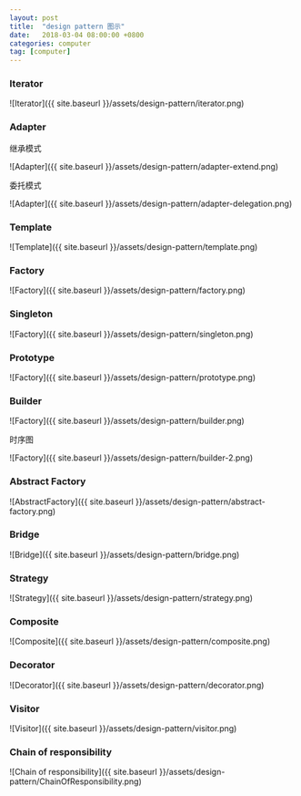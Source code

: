 ```yaml
---
layout: post
title:  "design pattern 图示"
date:   2018-03-04 08:00:00 +0800
categories: computer
tag: [computer]
---
```


### Iterator

![Iterator]({{ site.baseurl }}/assets/design-pattern/iterator.png)

<!-- more -->

### Adapter

继承模式

![Adapter]({{ site.baseurl }}/assets/design-pattern/adapter-extend.png)

委托模式

![Adapter]({{ site.baseurl }}/assets/design-pattern/adapter-delegation.png)

### Template

![Template]({{ site.baseurl }}/assets/design-pattern/template.png)

### Factory

![Factory]({{ site.baseurl }}/assets/design-pattern/factory.png)

### Singleton

![Factory]({{ site.baseurl }}/assets/design-pattern/singleton.png)

### Prototype

![Factory]({{ site.baseurl }}/assets/design-pattern/prototype.png)

### Builder

![Factory]({{ site.baseurl }}/assets/design-pattern/builder.png)

时序图

![Factory]({{ site.baseurl }}/assets/design-pattern/builder-2.png)

### Abstract Factory

![AbstractFactory]({{ site.baseurl }}/assets/design-pattern/abstract-factory.png)

### Bridge

![Bridge]({{ site.baseurl }}/assets/design-pattern/bridge.png)

### Strategy

![Strategy]({{ site.baseurl }}/assets/design-pattern/strategy.png)

### Composite

![Composite]({{ site.baseurl }}/assets/design-pattern/composite.png)

### Decorator

![Decorator]({{ site.baseurl }}/assets/design-pattern/decorator.png)

### Visitor

![Visitor]({{ site.baseurl }}/assets/design-pattern/visitor.png)

### Chain of responsibility

![Chain of responsibility]({{ site.baseurl }}/assets/design-pattern/ChainOfResponsibility.png)




